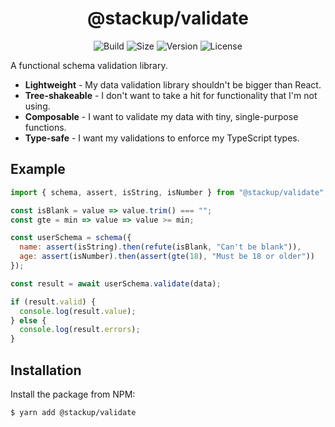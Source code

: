 <h1 align="center">@stackup/validate</h1>

<div align="center">

![Build](https://github.com/rzane/validate/workflows/Build/badge.svg)
![Size](https://img.shields.io/bundlephobia/minzip/@stackup/validate)
![Version](https://img.shields.io/npm/v/@stackup/validate)
![License](https://img.shields.io/npm/l/@stackup/validate)

</div>

A functional schema validation library.

- **Lightweight** - My data validation library shouldn't be bigger than React.
- **Tree-shakeable** - I don't want to take a hit for functionality that I'm not using.
- **Composable** - I want to validate my data with tiny, single-purpose functions.
- **Type-safe** - I want my validations to enforce my TypeScript types.

## Example

```javascript
import { schema, assert, isString, isNumber } from "@stackup/validate";

const isBlank = value => value.trim() === "";
const gte = min => value => value >= min;

const userSchema = schema({
  name: assert(isString).then(refute(isBlank, "Can't be blank")),
  age: assert(isNumber).then(assert(gte(18), "Must be 18 or older"))
});

const result = await userSchema.validate(data);

if (result.valid) {
  console.log(result.value);
} else {
  console.log(result.errors);
}
```

## Installation

Install the package from NPM:

    $ yarn add @stackup/validate
